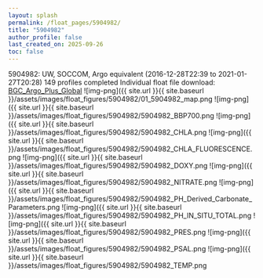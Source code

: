 ```yaml
---
layout: splash
permalink: /float_pages/5904982/
title: "5904982"
author_profile: false
last_created_on: 2025-09-26
toc: false
---
```

 
5904982: UW, SOCCOM, Argo equivalent (2016-12-28T22:39 to 2021-01-27T20:28)
149 profiles completed
Individual float file download: [BGC_Argo_Plus_Global](https://ftp.soest.hawaii.edu/bgc_argo_plus/Individual_Floats/outliers_removed/5904982_Sprof_processed.nc)
![img-png]({{ site.url }}{{ site.baseurl }}/assets/images/float_figures/5904982/01_5904982_map.png
![img-png]({{ site.url }}{{ site.baseurl }}/assets/images/float_figures/5904982/5904982_BBP700.png
![img-png]({{ site.url }}{{ site.baseurl }}/assets/images/float_figures/5904982/5904982_CHLA.png
![img-png]({{ site.url }}{{ site.baseurl }}/assets/images/float_figures/5904982/5904982_CHLA_FLUORESCENCE.png
![img-png]({{ site.url }}{{ site.baseurl }}/assets/images/float_figures/5904982/5904982_DOXY.png
![img-png]({{ site.url }}{{ site.baseurl }}/assets/images/float_figures/5904982/5904982_NITRATE.png
![img-png]({{ site.url }}{{ site.baseurl }}/assets/images/float_figures/5904982/5904982_PH_Derived_Carbonate_Parameters.png
![img-png]({{ site.url }}{{ site.baseurl }}/assets/images/float_figures/5904982/5904982_PH_IN_SITU_TOTAL.png
![img-png]({{ site.url }}{{ site.baseurl }}/assets/images/float_figures/5904982/5904982_PRES.png
![img-png]({{ site.url }}{{ site.baseurl }}/assets/images/float_figures/5904982/5904982_PSAL.png
![img-png]({{ site.url }}{{ site.baseurl }}/assets/images/float_figures/5904982/5904982_TEMP.png
